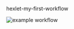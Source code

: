 hexlet-my-first-workflow


![example workflow](https://github.com/AlekseiKarlov/hexlet-my-first-workflow/blob/main/.github/workflows/hello-world.yml)